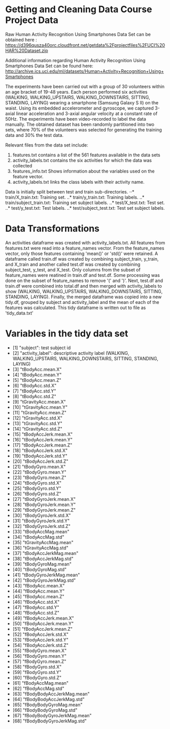 # Getting and Cleaning Data Course Project Data

Raw Human Activity Recognition Using Smartphones Data Set can be obtained here : <https://d396qusza40orc.cloudfront.net/getdata%2Fprojectfiles%2FUCI%20HAR%20Dataset.zip>

Additional information regarding Human Activity Recognition Using Smartphones Data Set can be found here: <http://archive.ics.uci.edu/ml/datasets/Human+Activity+Recognition+Using+Smartphones>

The experiments have been carried out with a group of 30 volunteers within an age bracket of 19-48 years. Each person performed six activities (WALKING, WALKING_UPSTAIRS, WALKING_DOWNSTAIRS, SITTING, STANDING, LAYING) wearing a smartphone (Samsung Galaxy S II) on the waist. Using its embedded accelerometer and gyroscope, we captured 3-axial linear acceleration and 3-axial angular velocity at a constant rate of 50Hz. The experiments have been video-recorded to label the data manually. The obtained dataset has been randomly partitioned into two sets, where 70% of the volunteers was selected for generating the training data and 30% the test data.

Relevant files from the data set include:
1. features.txt contains a list of the 561 features available in the data sets
2. activity_labels.txt contains the six activities for which the data was collected
3. features_info.txt Shows information about the variables used on the feature vector.
4. activity_labels.txt links the class labels with their activity name.


Data is initially split between test and train sub-directories.
⋅⋅* train/X_train.txt:  Training set.
..* train/y_train.txt: Training labels.
..* train/subject_train.txt: Training set subject labels.
..* test/X_test.txt: Test set.
..* test/y_test.txt: Test labels.
..* test/subject_test.txt: Test set subject labels.


# Data Transformations
An activities dataframe was created with activity_labels.txt. All features from features.txt were read into a feature_names vector. From the feature_names vector, only those features containing 'mean()' or 'std()' were retained.
A dataframe called train.df was created by combining subject_train, y_train, and X_train and another called test.df was created by combining subject_test, y_test, and X_test. Only columns from the subset of feature_names were reatined in train.df and test.df.  Some processing was done on the subset of feature_names to remove '(' and ')'. Next, test.df and train.df were combined into total.df and then merged with activity_labels to show (WALKING, WALKING_UPSTAIRS, WALKING_DOWNSTAIRS, SITTING, STANDING, LAYING). Finally, the merged dataframe was copied into a new tidy.df, grouped by subject and activity_label and the mean of each of the features was calculated. This tidy dataframe is written out to file as 'tidy_data.txt'

# Variables in the tidy data set

- [1] "subject": test subject id
- [2] "activity_label": descriptive activity label (WALKING, WALKING_UPSTAIRS, WALKING_DOWNSTAIRS, SITTING, STANDING, LAYING)
- [3] "tBodyAcc.mean.X"
- [4]  "tBodyAcc.mean.Y"
- [5] "tBodyAcc.mean.Z"
- [6] "tBodyAcc.std.X"
- [7] "tBodyAcc.std.Y"
- [8] "tBodyAcc.std.Z"
- [9] "tGravityAcc.mean.X"
- [10] "tGravityAcc.mean.Y"
- [11] "tGravityAcc.mean.Z"
- [12] "tGravityAcc.std.X"
- [13] "tGravityAcc.std.Y"
- [14] "tGravityAcc.std.Z"
- [15] "tBodyAccJerk.mean.X"
- [16] "tBodyAccJerk.mean.Y"
- [17] "tBodyAccJerk.mean.Z"
- [18] "tBodyAccJerk.std.X"
- [19] "tBodyAccJerk.std.Y"
- [20] "tBodyAccJerk.std.Z"
- [21] "tBodyGyro.mean.X"
- [22] "tBodyGyro.mean.Y"
- [23] "tBodyGyro.mean.Z"
- [24] "tBodyGyro.std.X"
- [25] "tBodyGyro.std.Y"
- [26] "tBodyGyro.std.Z"
- [27] "tBodyGyroJerk.mean.X"
- [28] "tBodyGyroJerk.mean.Y"
- [29] "tBodyGyroJerk.mean.Z"
- [30] "tBodyGyroJerk.std.X"
- [31] "tBodyGyroJerk.std.Y"
- [32] "tBodyGyroJerk.std.Z"
- [33] "tBodyAccMag.mean"
- [34] "tBodyAccMag.std"
- [35] "tGravityAccMag.mean"
- [36] "tGravityAccMag.std"
- [37] "tBodyAccJerkMag.mean"
- [38] "tBodyAccJerkMag.std"
- [39] "tBodyGyroMag.mean"
- [40] "tBodyGyroMag.std"
- [41] "tBodyGyroJerkMag.mean"
- [42] "tBodyGyroJerkMag.std"
- [43] "fBodyAcc.mean.X"
- [44] "fBodyAcc.mean.Y"
- [45] "fBodyAcc.mean.Z"
- [46] "fBodyAcc.std.X"
- [47] "fBodyAcc.std.Y"
- [48] "fBodyAcc.std.Z"
- [49] "fBodyAccJerk.mean.X"
- [50] "fBodyAccJerk.mean.Y"
- [51] "fBodyAccJerk.mean.Z"
- [52] "fBodyAccJerk.std.X"
- [53] "fBodyAccJerk.std.Y"
- [54] "fBodyAccJerk.std.Z"
- [55] "fBodyGyro.mean.X"
- [56] "fBodyGyro.mean.Y"
- [57] "fBodyGyro.mean.Z"
- [58] "fBodyGyro.std.X"
- [59] "fBodyGyro.std.Y"
- [60] "fBodyGyro.std.Z"
- [61] "fBodyAccMag.mean"
- [62] "fBodyAccMag.std"
- [63] "fBodyBodyAccJerkMag.mean"
- [64] "fBodyBodyAccJerkMag.std"
- [65] "fBodyBodyGyroMag.mean"
- [66] "fBodyBodyGyroMag.std"
- [67] "fBodyBodyGyroJerkMag.mean"
- [68] "fBodyBodyGyroJerkMag.std"